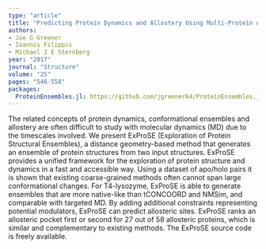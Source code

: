 ```yaml
---
type: "article"
title: "Predicting Protein Dynamics and Allostery Using Multi-Protein Atomic Distance Constraints"
authors:
- Joe G Greener
- Ioannis Filippis
- Michael J E Sternberg
year: "2017"
journal: "Structure"
volume: "25"
pages: "546-558"
packages:
  ProteinEnsembles.jl: https://github.com/jgreener64/ProteinEnsembles.jl
---
```

The related concepts of protein dynamics, conformational ensembles and allostery are often difficult to study with molecular dynamics (MD) due to the timescales involved. We present ExProSE (Exploration of Protein Structural Ensembles), a distance geometry-based method that generates an ensemble of protein structures from two input structures. ExProSE provides a unified framework for the exploration of protein structure and dynamics in a fast and accessible way. Using a dataset of apo/holo pairs it is shown that existing coarse-grained methods often cannot span large conformational changes. For T4-lysozyme, ExProSE is able to generate ensembles that are more native-like than tCONCOORD and NMSim, and comparable with targeted MD. By adding additional constraints representing potential modulators, ExProSE can predict allosteric sites. ExProSE ranks an allosteric pocket first or second for 27 out of 58 allosteric proteins, which is similar and complementary to existing methods. The ExProSE source code is freely available.
